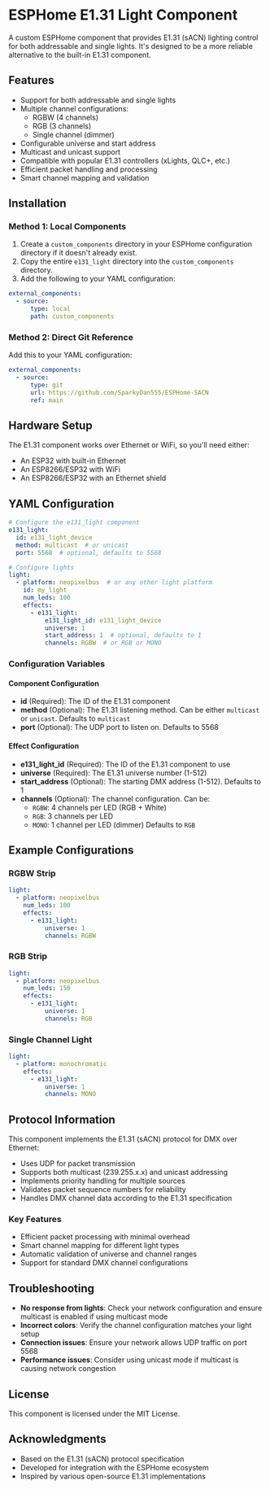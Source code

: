 # ESPHome E1.31 Light Component

A custom ESPHome component that provides E1.31 (sACN) lighting control for both addressable and single lights. It's designed to be a more reliable alternative to the built-in E1.31 component.

## Features

* Support for both addressable and single lights
* Multiple channel configurations:
  - RGBW (4 channels)
  - RGB (3 channels)
  - Single channel (dimmer)
* Configurable universe and start address
* Multicast and unicast support
* Compatible with popular E1.31 controllers (xLights, QLC+, etc.)
* Efficient packet handling and processing
* Smart channel mapping and validation

## Installation

### Method 1: Local Components

1. Create a `custom_components` directory in your ESPHome configuration directory if it doesn't already exist.
2. Copy the entire `e131_light` directory into the `custom_components` directory.
3. Add the following to your YAML configuration:

```yaml
external_components:
  - source: 
      type: local
      path: custom_components
```

### Method 2: Direct Git Reference

Add this to your YAML configuration:

```yaml
external_components:
  - source: 
      type: git
      url: https://github.com/SparkyDan555/ESPHome-SACN
      ref: main
```

## Hardware Setup

The E1.31 component works over Ethernet or WiFi, so you'll need either:
* An ESP32 with built-in Ethernet
* An ESP8266/ESP32 with WiFi
* An ESP8266/ESP32 with an Ethernet shield

## YAML Configuration

```yaml
# Configure the e131_light component
e131_light:
  id: e131_light_device
  method: multicast  # or unicast
  port: 5568  # optional, defaults to 5568

# Configure lights
light:
  - platform: neopixelbus  # or any other light platform
    id: my_light
    num_leds: 100
    effects:
      - e131_light:
          e131_light_id: e131_light_device
          universe: 1
          start_address: 1  # optional, defaults to 1
          channels: RGBW  # or RGB or MONO
```

### Configuration Variables

#### Component Configuration
- **id** (Required): The ID of the E1.31 component
- **method** (Optional): The E1.31 listening method. Can be either `multicast` or `unicast`. Defaults to `multicast`
- **port** (Optional): The UDP port to listen on. Defaults to 5568

#### Effect Configuration
- **e131_light_id** (Required): The ID of the E1.31 component to use
- **universe** (Required): The E1.31 universe number (1-512)
- **start_address** (Optional): The starting DMX address (1-512). Defaults to 1
- **channels** (Optional): The channel configuration. Can be:
  - `RGBW`: 4 channels per LED (RGB + White)
  - `RGB`: 3 channels per LED
  - `MONO`: 1 channel per LED (dimmer)
  Defaults to `RGB`

## Example Configurations

### RGBW Strip
```yaml
light:
  - platform: neopixelbus
    num_leds: 100
    effects:
      - e131_light:
          universe: 1
          channels: RGBW
```

### RGB Strip
```yaml
light:
  - platform: neopixelbus
    num_leds: 150
    effects:
      - e131_light:
          universe: 1
          channels: RGB
```

### Single Channel Light
```yaml
light:
  - platform: monochromatic
    effects:
      - e131_light:
          universe: 1
          channels: MONO
```

## Protocol Information

This component implements the E1.31 (sACN) protocol for DMX over Ethernet:

* Uses UDP for packet transmission
* Supports both multicast (239.255.x.x) and unicast addressing
* Implements priority handling for multiple sources
* Validates packet sequence numbers for reliability
* Handles DMX channel data according to the E1.31 specification

### Key Features

* Efficient packet processing with minimal overhead
* Smart channel mapping for different light types
* Automatic validation of universe and channel ranges
* Support for standard DMX channel configurations

## Troubleshooting

* **No response from lights**: Check your network configuration and ensure multicast is enabled if using multicast mode
* **Incorrect colors**: Verify the channel configuration matches your light setup
* **Connection issues**: Ensure your network allows UDP traffic on port 5568
* **Performance issues**: Consider using unicast mode if multicast is causing network congestion

## License

This component is licensed under the MIT License.

## Acknowledgments

* Based on the E1.31 (sACN) protocol specification
* Developed for integration with the ESPHome ecosystem
* Inspired by various open-source E1.31 implementations 